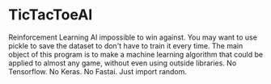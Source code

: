 # TicTacToeAI
Reinforcement Learning AI impossible to win against.
You may want to use pickle to save the dataset to don't have to train it every time.
The main object of this program is to make a machine learning algorithm that could be applied to almost any game, without even using outside libraries. No Tensorflow. No Keras. No Fastai. Just import random. 
